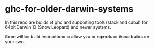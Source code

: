 # ghc-for-older-darwin-systems

In this repo are builds of ghc and supporting tools (stack and cabal) for 64bit Darwin 10 (Snow Leopard) and newer systems.

Soon will be build instructions to allow you to reproduce these builds on your own.

